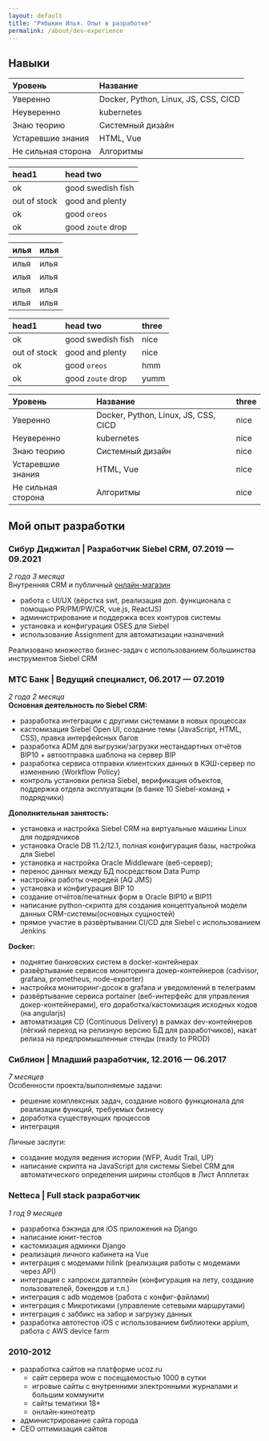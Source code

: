 ```yaml
---
layout: default
title: "Рябыкин Илья. Опыт в разработке"
permalink: /about/dev-experience
---
```

## Навыки
| Уровень            | Название                             |
|:-------------------|:-------------------------------------|
| Уверенно           | Docker, Python, Linux, JS, CSS, CICD |
| Неуверенно         | kubernetes                           |
| Знаю теорию        | Системный дизайн                     |
| Устаревшие знания  | HTML, Vue                            |
| Не сильная сторона | Алгоритмы                            |

| head1        | head two          |
|:-------------|:------------------|
| ok           | good swedish fish |
| out of stock | good and plenty   |
| ok           | good `oreos`      |
| ok           | good `zoute` drop |

| илья        | илья          |
|:-------------|:------------------|
| илья           | илья |
| илья | илья   |
| илья           | илья      |
| илья           | илья |

| head1        | head two          | three |
|:-------------|:------------------|:------|
| ok           | good swedish fish | nice  |
| out of stock | good and plenty   | nice  |
| ok           | good `oreos`      | hmm   |
| ok           | good `zoute` drop | yumm  |

| Уровень            | Название                             | three |
|:-------------------|:-------------------------------------|:------|
| Уверенно           | Docker, Python, Linux, JS, CSS, CICD | nice  |
| Неуверенно         | kubernetes                           | nice  |
| Знаю теорию        | Системный дизайн                     | nice  |
| Устаревшие знания  | HTML, Vue                            | nice  |
| Не сильная сторона | Алгоритмы                            | nice  |

## Мой опыт разработки
<a id="SIBUR"></a>
### Сибур Диджитал | Разработчик Siebel CRM, 07.2019 — 09.2021
*2 года 3 месяца*  
Внутренняя CRM и публичный [онлайн-магазин](https://eshop.sibur.ru/)
- работа с UI/UX (вёрстка swt, реализация доп. функционала с помощью PR/PM/PW/CR, vue.js, ReactJS)
- администрирование и поддержка всех контуров системы
- установка и конфигурация OSES для Siebel
- использование Assignment для автоматизации назначений

Реализовано множество бизнес-задач с использованием большинства инструментов Siebel CRM

<a id="MTSB"></a>
### МТС Банк | Ведущий специалист, 06.2017 — 07.2019
*2 года 2 месяца*  
**Основная деятельность по Siebel CRM:**
- разработка интеграции с другими системами в новых процессах
- кастомизация Siebel Open UI, создание темы (JavaScript, HTML, CSS), правка интерфейсных багов
- разработка ADM для выгрузки/загрузки нестандартных отчётов BIP10 + автоотправка шаблона на сервер BIP
- разработка сервиса отправки клиентских данных в КЭШ-сервер по изменению (Workflow Policy)
- контроль установки релиза Siebel, верификация объектов, поддержка отдела эксплуатации (в банке 10 Siebel-команд + подрядчики)

**Дополнительная занятость:**
- установка и настройка Siebel CRM на виртуальные машины Linux для подрядчиков
- установка Oracle DB 11.2/12.1, полная конфигурация базы, настройка для Siebel
- установка и настройка Oracle Middleware (веб-сервер);
- перенос данных между БД посредством Data Pump
- настройка работы очередей (AQ JMS)
- установка и конфигурация BIP 10
- создание отчётов/печатных форм в Oracle BIP10 и BIP11
- написание python-скрипта для создания концептуальной модели данных CRM-системы(основных сущностей)
- прямое участие в развёртывании CI/CD для Siebel с использованием Jenkins

**Docker:**
- поднятие банковских систем в docker-контейнерах
- развёртывание сервисов мониторинга докер-контейнеров (cadvisor, grafana, prometheus, node-exporter)
- настройка мониторинг-досок в grafana и уведомлений в телеграмм
- развёртывание сервиса portainer (веб-интерфейс для управления докер-контейнерами), его доработка/кастомизация исходных кодов (на angularjs)
- автоматизация CD (Continuous Delivery) в рамках dev-контейнеров (лёгкий переход на релизную версию БД для разработчиков), накат релиза на предпромышленные стенды (ready to PROD)


<a id="Siblion"></a>
### Сиблион | Младший разработчик, 12.2016 — 06.2017  
*7 месяцев*  
Особенности проекта/выполняемые задачи:  
- решение комплексных задач, создание нового функционала для реализации функций, требуемых бизнесу
- доработка существующих процессов
- интеграция

Личные заслуги:
- создание модуля ведения истории (WFP, Audit Trail, UP)
- написание скрипта на JavaScript для системы Siebel CRM для автоматического определения ширины столбцов в Лист Апплетах

<a id="Netteca"></a>
### Netteca | Full stack разработчик
*1 год 9 месяцев*
- разработка бэкэнда для iOS приложения на Django
- написание юнит-тестов
- кастомизация админки Django
- реализация личного кабинета на Vue
- интеграция с модемами hilink (реализация работы с модемами через API)
- интеграция с хапрокси датаплейн (конфигурация на лету, создание пользователей, бэкендов и т.п.)
- интеграция с adb модемов (работа с конфиг-файлами)
- интеграция с Микротиками (управление сетевыми маршрутами)
- интеграция с заббикс на забор и загрузку данных
- разработка автотестов iOS с использованием библиотеки appium, работа с AWS device farm

### 2010-2012
- разработка сайтов на платформе ucoz.ru
    - сайт сервера wow с посещаемостью 1000 в сутки
    - игровые сайты с внутренними электронными журналами и большим коммунити
    - сайты тематики 18+
    - онлайн-кинотеатр
- администрирование сайта города 
- СЕО оптимизация сайтов